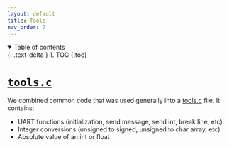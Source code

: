 ```yaml
---
layout: default
title: Tools
nav_order: 7
---
```


<details open markdown="block">
  <summary>
    Table of contents
  </summary>
  {: .text-delta }
1. TOC
{:toc}
</details>

# [`tools.c`](https://github.com/DemonicTricycle/DemonicTricycle-ELECH309/blob/main/src/tools.c)
We combined common code that was used generally into a [tools.c](https://github.com/DemonicTricycle/DemonicTricycle-ELECH309/blob/main/src/tools.c) file. It contains:

- UART functions (initialization, send message, send int, break line, etc)
- Integer conversions (unsigned to signed, unsigned to char array, etc)
- Absolute value of an int or float

